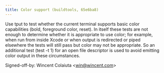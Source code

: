 ```yaml
---
title: Color support (buildtools, 65e6ba8)
---
```


Use tput to test whether the current terminal supports basic color capabilities (bold, foreground color, reset). In itself these tests are not enough to determine whether it is appropriate to use color; for example, when run from inside Xcode or when output is redirected or piped elsewhere the tests will still pass but color may not be appropriate. So an additional test (test -t 1) for an open file descriptor is used to avoid emitting color output in these circumstances.

Signed-off-by: Wincent Colaiuta &lt;win@wincent.com&gt;
